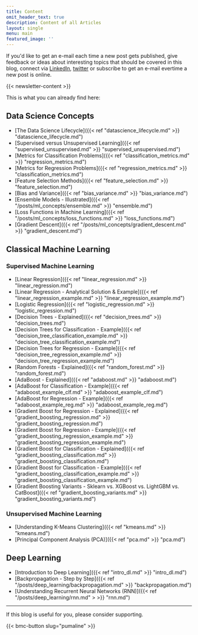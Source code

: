 ```yaml
---
title: Content
omit_header_text: true
description: Content of all Articles
layout: single
menu: main
featured_image: ''
---
```

If you'd like to get an e-mail each time a new post gets published, give feedback or ideas about interesting topics that should be covered in this blog, connect via [LinkedIn](https://www.linkedin.com/in/datamapu-ml-91a2622a3/), [twitter](https://twitter.com/datamapu) or subscribe to 
get an e-mail evertime a new post is online.

{{< newsletter-content >}}

This is what you can already find here:

## Data Science Concepts

* [The Data Science Lifecycle]({{< ref "datascience_lifecycle.md" >}} "datascience_lifecycle.md") 
* [Supervised versus Unsupervised Learning]({{< ref "supervised_unsupervised.md" >}} "supervised_unsupervised.md") 
* [Metrics for Classification Problems]({{< ref "classification_metrics.md" >}} "regression_metrics.md") 
* [Metrics for Regression Problems]({{< ref "regression_metrics.md" >}} "classification_metrics.md") 
* [Feature Selection Methods]({{< ref "feature_selection.md" >}} "feature_selection.md") 
* [Bias and Variance]({{< ref "bias_variance.md" >}} "bias_variance.md")
* [Ensemble Models - Illustrated]({{< ref "/posts/ml_concepts/ensemble.md" >}} "ensemble.md")
* [Loss Functions in Machine Learning]({{< ref "/posts/ml_concepts/loss_functions.md" >}} "loss_functions.md")
* [Gradient Descent]({{< ref "/posts/ml_concepts/gradient_descent.md" >}} "gradient_descent.md")


## Classical Machine Learning

### Supervised Machine Learning
* [Linear Regression]({{< ref "linear_regression.md" >}} "linear_regression.md") 
* [Linear Regression - Analytical Solution & Example]({{< ref "linear_regression_example.md" >}} "linear_regression_example.md") 
* [Logistic Regression]({{< ref "logistic_regression.md" >}} "logistic_regression.md") 
* [Decision Trees - Explained]({{< ref "decision_trees.md" >}} "decision_trees.md") 
* [Decision Trees for Classification - Example]({{< ref "decision_tree_classification_example.md" >}} "decision_tree_classification_example.md") 
* [Decision Trees for Regression - Example]({{< ref "decision_tree_regression_example.md" >}} "decision_tree_regression_example.md") 
* [Random Forests - Explained]({{< ref "random_forest.md" >}} "random_forest.md") 
* [AdaBoost - Explained]({{< ref "adaboost.md" >}} "adaboost.md") 
* [AdaBoost for Classification - Example]({{< ref "adaboost_example_clf.md" >}} "adaboost_example_clf.md") 
* [AdaBoost for Regression - Example]({{< ref "adaboost_example_reg.md" >}} "adaboost_example_reg.md") 
* [Gradient Boost for Regression - Explained]({{< ref "gradient_boosting_regression.md" >}} "gradient_boosting_regression.md") 
* [Gradient Boost for Regression - Example]({{< ref "gradient_boosting_regression_example.md" >}} "gradient_boosting_regression_example.md") 
* [Gradient Boost for Classification - Explained]({{< ref "gradient_boosting_classification.md" >}} "gradient_boosting_classification.md") 
* [Gradient Boost for Classification - Example]({{< ref "gradient_boosting_classification_example.md" >}} "gradient_boosting_classification_example.md") 
* [Gradient Boosting Variants - Sklearn vs. XGBoost vs. LightGBM vs. CatBoost]({{< ref "gradient_boosting_variants.md" >}} "gradient_boosting_variants.md") 

### Unsupervised Machine Learning
* [Understanding K-Means Clustering]({{< ref "kmeans.md" >}} "kmeans.md") 
* [Principal Component Analysis (PCA)]({{< ref "pca.md" >}} "pca.md") 

## Deep Learning
* [Introduction to Deep Learning]({{< ref "intro_dl.md" >}} "intro_dl.md")
* [Backpropagation - Step by Step]({{< ref "/posts/deep_learning/backpropagation.md" >}} "backpropagation.md")
* [Understanding Recurrent Neural Networks (RNN)]({{< ref "/posts/deep_learning/rnn.md" > >}} "rnn.md")

--- 
If this blog is useful for you, please consider supporting.

{{< bmc-button slug="pumaline" >}}

